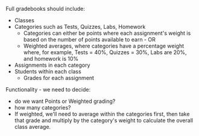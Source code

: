 Full gradebooks should include:
- Classes
- Categories such as Tests, Quizzes, Labs, Homework
    - Categories can either be points where each assignment's weight is based on the number of points available to earn - OR 
    - Weighted averages, where categories have a percentage weight where, for example, Tests = 40%, Quizzes = 30%, Labs are 20%, and homework is 10%
- Assignments in each category
- Students within each class
    - Grades for each assignment

Functionality - we need to decide:
- do we want Points or Weighted grading?
- how many categories?
- If weighted, we'll need to average within the categories first, then take that grade and multiply by the category's weight to calculate the overall class average.